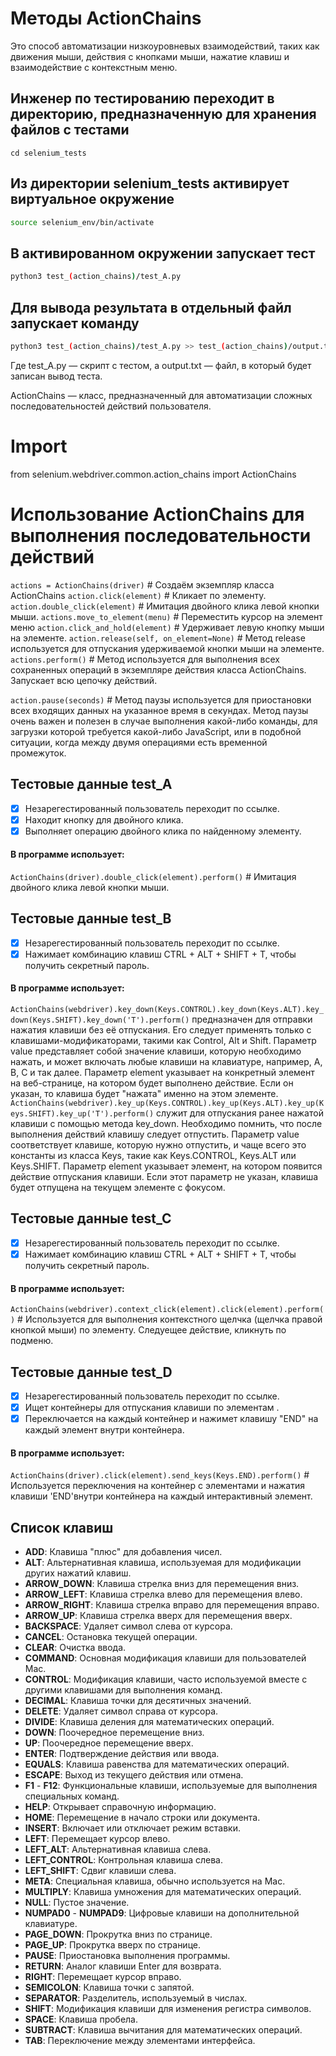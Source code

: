 # Методы ActionChains
Это способ автоматизации низкоуровневых взаимодействий, таких как движения мыши, действия с кнопками мыши, нажатие клавиш и взаимодействие с контекстным меню. 

## Инженер по тестированию переходит в директорию, предназначенную для хранения файлов с тестами
```
cd selenium_tests
```
## Из директории selenium_tests активирует виртуальное окружение
```sh
source selenium_env/bin/activate
```
## В активированном окружении запускает тест 
```sh
python3 test_(action_chains)/test_A.py
```
## Для вывода результата в отдельный файл запускает команду
```sh
python3 test_(action_chains)/test_A.py >> test_(action_chains)/output.txt
```
Где test_A.py — скрипт с тестом, а output.txt — файл, в который будет записан вывод теста.




ActionChains — класс, предназначенный для автоматизации сложных последовательностей действий пользователя.
# Import 
from selenium.webdriver.common.action_chains import ActionChains
# Использование ActionChains для выполнения последовательности действий
```actions = ActionChains(driver)``` # Создаём экземпляр класса ActionChains
```action.click(element)``` # Кликает по элементу.
```action.double_click(element)``` # Имитация двойного клика левой кнопки мыши.
```actions.move_to_element(menu)``` # Переместить курсор на элемент меню
```action.click_and_hold(element)``` # Удерживает левую кнопку мыши на элементе.
```action.release(self, on_element=None)```  # Метод release используется для отпускания удерживаемой кнопки мыши на элементе.
```actions.perform()``` # Метод используется для выполнения всех сохраненных операций в экземпляре действия класса ActionChains. Запускает всю цепочку действий. 

```action.pause(seconds)``` # Метод паузы используется для приостановки всех входящих данных на указанное время в секундах. Метод паузы очень важен и полезен в случае выполнения какой-либо команды, для загрузки которой требуется какой-либо JavaScript, или в подобной ситуации, когда между двумя операциями есть временной промежуток.


## Тестовые данные test_A
- [x] Незарегестированный пользователь переходит по ссылке.
- [x] Находит кнопку для двойного клика.
- [x] Выполняет операцию двойного клика по найденному элементу.
#### В программе использует: 
```ActionChains(driver).double_click(element).perform()``` # Имитация двойного клика левой кнопки мыши.


## Тестовые данные test_B
- [x] Незарегестированный пользователь переходит по ссылке.
- [x] Нажимает комбинацию клавиш CTRL + ALT + SHIFT + T, чтобы получить секретный пароль.
#### В программе использует: 
```ActionChains(webdriver).key_down(Keys.CONTROL).key_down(Keys.ALT).key_down(Keys.SHIFT).key_down('T').perform()``` предназначен для отправки нажатия клавиши без её отпускания.
Его следует применять только с клавишами-модификаторами, такими как Control, Alt и Shift. 
Параметр value представляет собой значение клавиши, которую необходимо нажать, и может включать любые клавиши на клавиатуре, например, A, B, C и так далее. 
Параметр element указывает на конкретный элемент на веб-странице, на котором будет выполнено действие. Если он указан, то клавиша будет "нажата" именно на этом элементе.
 ```ActionChains(webdriver).key_up(Keys.CONTROL).key_up(Keys.ALT).key_up(Keys.SHIFT).key_up('T').perform()``` служит для отпускания ранее нажатой клавиши с помощью метода key_down. 
 Необходимо помнить, что после выполнения действий клавишу следует отпустить. 
 Параметр value соответствует клавише, которую нужно отпустить, и чаще всего это константы из класса Keys, такие как Keys.CONTROL, Keys.ALT или Keys.SHIFT. 
 Параметр element указывает элемент, на котором появится действие отпускания клавиши. Если этот параметр не указан, клавиша будет отпущена на текущем элементе с фокусом.





## Тестовые данные test_C
- [x] Незарегестированный пользователь переходит по ссылке.
- [x] Нажимает комбинацию клавиш CTRL + ALT + SHIFT + T, чтобы получить секретный пароль.
#### В программе использует: 
```ActionChains(webdriver).context_click(element).click(element).perform()``` # Используется для выполнения контекстного щелчка (щелчка правой кнопкой мыши) по элементу. Следуещее действие, кликнуть по подменю.

## Тестовые данные test_D
- [x] Незарегестированный пользователь переходит по ссылке.
- [x] Ищет контейнеры для отпускания клавиши по элементам .
- [x] Переключается на каждый контейнер и нажимет клавишу "END" на каждый элемент внутри контейнера.
#### В программе использует: 
```ActionChains(driver).click(element).send_keys(Keys.END).perform()``` # Используется переключения на контейнер с элементами и нажатия клавиши 'END'внутри контейнера на каждый интерактивный элемент.

 ## Список клавиш
- **ADD**: Клавиша "плюс" для добавления чисел.
- **ALT**: Альтернативная клавиша, используемая для модификации других нажатий клавиш.
- **ARROW_DOWN**: Клавиша стрелка вниз для перемещения вниз.
- **ARROW_LEFT**: Клавиша стрелка влево для перемещения влево.
- **ARROW_RIGHT**: Клавиша стрелка вправо для перемещения вправо.
- **ARROW_UP**: Клавиша стрелка вверх для перемещения вверх.
- **BACKSPACE**: Удаляет символ слева от курсора.
- **CANCEL**: Остановка текущей операции.
- **CLEAR**: Очистка ввода.
- **COMMAND**: Основная модификация клавиши для пользователей Mac.
- **CONTROL**: Модификация клавиши, часто используемой вместе с другими клавишами для выполнения команд.
- **DECIMAL**: Клавиша точки для десятичных значений.
- **DELETE**: Удаляет символ справа от курсора.
- **DIVIDE**: Клавиша деления для математических операций.
- **DOWN**: Поочередное перемещение вниз.
- **UP**: Поочередное перемещение вверх.
- **ENTER**: Подтверждение действия или ввода.
- **EQUALS**: Клавиша равенства для математических операций.
- **ESCAPE**: Выход из текущего действия или отмена.
- **F1** - **F12**: Функциональные клавиши, используемые для выполнения специальных команд.
- **HELP**: Открывает справочную информацию.
- **HOME**: Перемещение в начало строки или документа.
- **INSERT**: Включает или отключает режим вставки.
- **LEFT**: Перемещает курсор влево.
- **LEFT_ALT**: Альтернативная клавиша слева.
- **LEFT_CONTROL**: Контрольная клавиша слева.
- **LEFT_SHIFT**: Сдвиг клавиши слева.
- **META**: Специальная клавиша, обычно используется на Mac.
- **MULTIPLY**: Клавиша умножения для математических операций.
- **NULL**: Пустое значение.
- **NUMPAD0** - **NUMPAD9**: Цифровые клавиши на дополнительной клавиатуре.
- **PAGE_DOWN**: Прокрутка вниз по странице.
- **PAGE_UP**: Прокрутка вверх по странице.
- **PAUSE**: Приостановка выполнения программы.
- **RETURN**: Аналог клавиши Enter для возврата.
- **RIGHT**: Перемещает курсор вправо.
- **SEMICOLON**: Клавиша точки с запятой.
- **SEPARATOR**: Разделитель, используемый в числах.
- **SHIFT**: Модификация клавиши для изменения регистра символов.
- **SPACE**: Клавиша пробела.
- **SUBTRACT**: Клавиша вычитания для математических операций.
- **TAB**: Переключение между элементами интерфейса.
